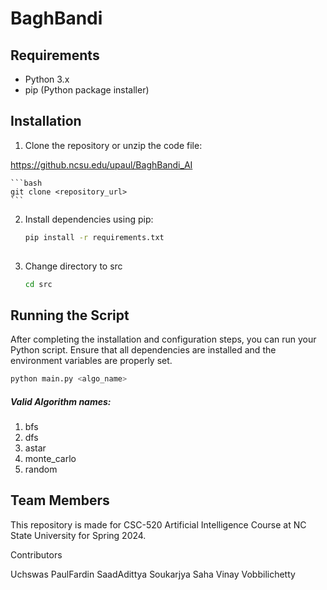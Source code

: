 # BaghBandi
## Requirements

- Python 3.x
- pip (Python package installer)

## Installation

1. Clone the repository or unzip the code file:

 https://github.ncsu.edu/upaul/BaghBandi_AI

    ```bash
    git clone <repository_url>
    ```
   
2. Install dependencies using pip:

    ```bash
    pip install -r requirements.txt
      
3. Change directory to src

    ```bash
    cd src
   

## Running the Script

After completing the installation and configuration steps, you can run your Python script. Ensure that all dependencies are installed and the environment variables are properly set.

```bash
python main.py <algo_name> 
```
##### Valid Algorithm names:
1. bfs
2. dfs
3. astar
4. monte_carlo
5. random
## Team Members

This repository is made for CSC-520 Artificial Intelligence Course at NC State University for Spring 2024.

Contributors
<table>
  <tr>Uchswas Paul</tr>
  <tr>Fardin Saad</tr>
  <tr>Adittya Soukarjya Saha</tr>
  <tr> Vinay Vobbilichetty</tr>
</table>
